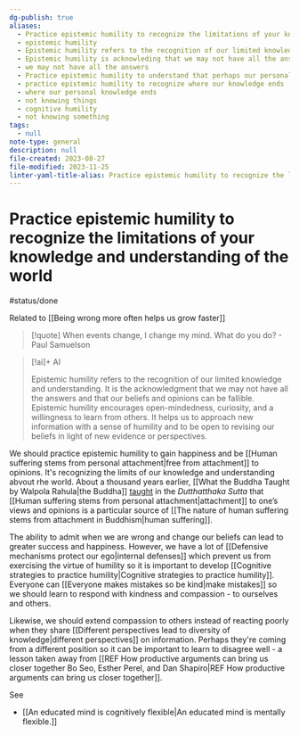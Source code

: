 ```yaml
---
dg-publish: true
aliases:
  - Practice epistemic humility to recognize the limitations of your knowledge and understanding of the world
  - epistemic humility
  - Epistemic humility refers to the recognition of our limited knowledge and understanding.
  - Epistemic humility is acknowleding that we may not have all the answers and that our beliefs and opinions can be fallible.
  - we may not have all the answers
  - Practice epistemic humility to understand that perhaps our personal views and held beliefs may not be correct.
  - practice epistemic humility to recognize where our knowledge ends
  - where our personal knowledge ends
  - not knowing things
  - cognitive humility
  - not knowing something
tags:
  - null
note-type: general
description: null
file-created: 2023-08-27
file-modified: 2023-11-25
linter-yaml-title-alias: Practice epistemic humility to recognize the limitations of your knowledge and understanding of the world
---
```


# Practice epistemic humility to recognize the limitations of your knowledge and understanding of the world

#status/done

Related to [[Being wrong more often helps us grow faster]]

> [!quote]
> When events change, I change my mind. What do you do?
> \- Paul Samuelson

> [!ai]+ AI
>
> Epistemic humility refers to the recognition of our limited knowledge and understanding. It is the acknowledgment that we may not have all the answers and that our beliefs and opinions can be fallible. Epistemic humility encourages open-mindedness, curiosity, and a willingness to learn from others. It helps us to approach new information with a sense of humility and to be open to revising our beliefs in light of new evidence or perspectives.

We should practice epistemic humility to gain happiness and be [[Human suffering stems from personal attachment|free from attachment]] to opinions. It's recognizing the limits of our knowledge and understanding abvout rhe world. About a thousand years earlier, [[What the Buddha Taught by Walpola Rahula|the Buddha]] [taught](https://mettarefuge.wordpress.com/2010/12/07/the-buddha-on-attachment-to-views-and-disputations/) in the _Dutthatthaka Sutta_ that [[Human suffering stems from personal attachment|attachment]] to one’s views and opinions is a particular source of [[The nature of human suffering stems from attachment in Buddhism|human suffering]].

The ability to admit when we are wrong and change our beliefs can lead to greater success and happiness. However, we have a lot of [[Defensive mechanisms protect our ego|internal defenses]] which prevent us from exercising the virtue of humility so it is important to develop [[Cognitive strategies to practice humility|Cognitive strategies to practice humility]]. Everyone can [[Everyone makes mistakes so be kind|make mistakes]] so we should learn to respond with kindness and compassion - to ourselves and others.

Likewise, we should extend compassion to others instead of reacting poorly when they share [[Different perspectives lead to diversity of knowledge|different perspectives]] on information. Perhaps they're coming from a different position so it can be important to learn to disagree well - a lesson taken away from [[REF How productive arguments can bring us closer together  Bo Seo, Esther Perel, and Dan Shapiro|REF How productive arguments can bring us closer together]].

See
- [[An educated mind is cognitively flexible|An educated mind is mentally flexible.]]
